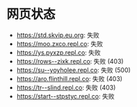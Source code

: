 # 网页状态
- https://std.skvip.eu.org: 失败
- https://moo.zxco.repl.co: 失败
- https://ys.pyxzp.repl.co: 失败
- https://rows--zixk.repl.co: 失败 (403)
- https://su--yoyholee.repl.co: 失败 (500)
- https://aro.flinthill.repl.co: 失败 (403)
- https://tr--slind.repl.co: 失败 (403)
- https://start--stpstyc.repl.co: 失败
